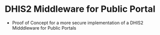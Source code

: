 # DHIS2 Middleware for Public Portal

-   Proof of Concept for a more secure implementation of a DHIS2 Midddleware for Public Portals
